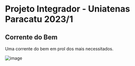 # Projeto Integrador - Uniatenas Paracatu 2023/1
## Corrente do Bem

Uma corrente do bem em prol dos mais necessitados.


![image](https://user-images.githubusercontent.com/126597972/236258545-0239a78e-cbaf-424f-874c-9f25db0860ba.png)
